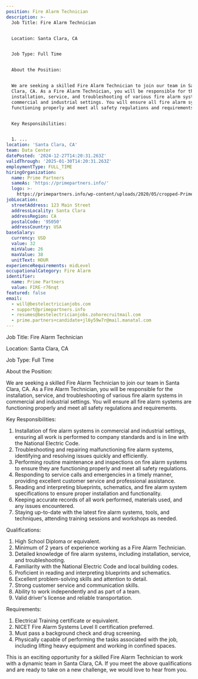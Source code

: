 ```yaml
---
position: Fire Alarm Technician
description: >-
  Job Title: Fire Alarm Technician


  Location: Santa Clara, CA


  Job Type: Full Time


  About the Position:


  We are seeking a skilled Fire Alarm Technician to join our team in Santa
  Clara, CA. As a Fire Alarm Technician, you will be responsible for the
  installation, service, and troubleshooting of various fire alarm systems in
  commercial and industrial settings. You will ensure all fire alarm systems are
  functioning properly and meet all safety regulations and requirements.


  Key Responsibilities:


  1. ...
location: 'Santa Clara, CA'
team: Data Center
datePosted: '2024-12-27T14:20:31.263Z'
validThrough: '2025-01-30T14:20:31.263Z'
employmentType: FULL_TIME
hiringOrganization:
  name: Prime Partners
  sameAs: 'https://primepartners.info/'
  logo: >-
    https://primepartners.info/wp-content/uploads/2020/05/cropped-Prime-Partners-Logo-NO-BG-1-1.png
jobLocation:
  streetAddress: 123 Main Street
  addressLocality: Santa Clara
  addressRegion: CA
  postalCode: '95050'
  addressCountry: USA
baseSalary:
  currency: USD
  value: 32
  minValue: 26
  maxValue: 38
  unitText: HOUR
experienceRequirements: midLevel
occupationalCategory: Fire Alarm
identifier:
  name: Prime Partners
  value: FIRE-r76nqt
featured: false
email:
  - will@bestelectricianjobs.com
  - support@primepartners.info
  - resumes@bestelectricianjobs.zohorecruitmail.com
  - prime.partners+candidate+jl6y59w7r@mail.manatal.com
---
```




Job Title: Fire Alarm Technician

Location: Santa Clara, CA

Job Type: Full Time

About the Position:

We are seeking a skilled Fire Alarm Technician to join our team in Santa Clara, CA. As a Fire Alarm Technician, you will be responsible for the installation, service, and troubleshooting of various fire alarm systems in commercial and industrial settings. You will ensure all fire alarm systems are functioning properly and meet all safety regulations and requirements.

Key Responsibilities:

1. Installation of fire alarm systems in commercial and industrial settings, ensuring all work is performed to company standards and is in line with the National Electric Code.
2. Troubleshooting and repairing malfunctioning fire alarm systems, identifying and resolving issues quickly and efficiently.
3. Performing routine maintenance and inspections on fire alarm systems to ensure they are functioning properly and meet all safety regulations.
4. Responding to service calls and emergencies in a timely manner, providing excellent customer service and professional assistance.
5. Reading and interpreting blueprints, schematics, and fire alarm system specifications to ensure proper installation and functionality.
6. Keeping accurate records of all work performed, materials used, and any issues encountered.
7. Staying up-to-date with the latest fire alarm systems, tools, and techniques, attending training sessions and workshops as needed.

Qualifications:

1. High School Diploma or equivalent.
2. Minimum of 2 years of experience working as a Fire Alarm Technician.
3. Detailed knowledge of fire alarm systems, including installation, service, and troubleshooting.
4. Familiarity with the National Electric Code and local building codes.
5. Proficient in reading and interpreting blueprints and schematics.
6. Excellent problem-solving skills and attention to detail.
7. Strong customer service and communication skills.
8. Ability to work independently and as part of a team.
9. Valid driver's license and reliable transportation.

Requirements:

1. Electrical Training certificate or equivalent.
2. NICET Fire Alarm Systems Level II certification preferred.
3. Must pass a background check and drug screening.
4. Physically capable of performing the tasks associated with the job, including lifting heavy equipment and working in confined spaces.

This is an exciting opportunity for a skilled Fire Alarm Technician to work with a dynamic team in Santa Clara, CA. If you meet the above qualifications and are ready to take on a new challenge, we would love to hear from you.
